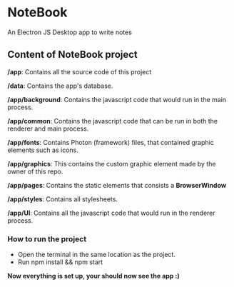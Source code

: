 # NoteBook

An Electron JS Desktop app to write notes

## Content of NoteBook project

**/app**: Contains all the source code of this project

**/data**: Contains the app's database.

**/app/background**: Contains the javascript code that would run in the main process.

**/app/common**: Contains the javascript code that can be run in both the renderer and main process.

**/app/fonts**: Contains Photon (framework) files, that contained graphic elements such as icons.

**/app/graphics**: This contains the custom graphic element made by the owner of this repo.

**/app/pages**: Contains the static elements that consists a **BrowserWindow**

**/app/styles**: Contains all stylesheets.

**/app/UI**: Contains all the javascript code that would run in the renderer process.

### How to run the project ###

* Open the terminal in the same location as the project.
* Run npm install && npm start

**Now everything is set up, your should now see the app :)**
